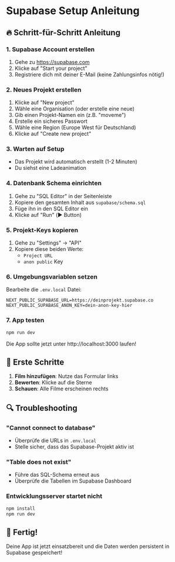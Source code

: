 # Supabase Setup Anleitung

## 🔥 Schritt-für-Schritt Anleitung

### 1. Supabase Account erstellen
1. Gehe zu https://supabase.com
2. Klicke auf "Start your project"
3. Registriere dich mit deiner E-Mail (keine Zahlungsinfos nötig!)

### 2. Neues Projekt erstellen
1. Klicke auf "New project"
2. Wähle eine Organisation (oder erstelle eine neue)
3. Gib einen Projekt-Namen ein (z.B. "moveme")
4. Erstelle ein sicheres Passwort
5. Wähle eine Region (Europe West für Deutschland)
6. Klicke auf "Create new project"

### 3. Warten auf Setup
- Das Projekt wird automatisch erstellt (1-2 Minuten)
- Du siehst eine Ladeanimation

### 4. Datenbank Schema einrichten
1. Gehe zu "SQL Editor" in der Seitenleiste
2. Kopiere den gesamten Inhalt aus `supabase/schema.sql`
3. Füge ihn in den SQL Editor ein
4. Klicke auf "Run" (▶️ Button)

### 5. Projekt-Keys kopieren
1. Gehe zu "Settings" → "API"
2. Kopiere diese beiden Werte:
   - `Project URL`
   - `anon public` Key

### 6. Umgebungsvariablen setzen
Bearbeite die `.env.local` Datei:

```env
NEXT_PUBLIC_SUPABASE_URL=https://deinprojekt.supabase.co
NEXT_PUBLIC_SUPABASE_ANON_KEY=dein-anon-key-hier
```

### 7. App testen
```bash
npm run dev
```

Die App sollte jetzt unter http://localhost:3000 laufen!

## 🎯 Erste Schritte

1. **Film hinzufügen**: Nutze das Formular links
2. **Bewerten**: Klicke auf die Sterne
3. **Schauen**: Alle Filme erscheinen rechts

## 🔍 Troubleshooting

### "Cannot connect to database"
- Überprüfe die URLs in `.env.local`
- Stelle sicher, dass das Supabase-Projekt aktiv ist

### "Table does not exist"
- Führe das SQL-Schema erneut aus
- Überprüfe die Tabellen im Supabase Dashboard

### Entwicklungsserver startet nicht
```bash
npm install
npm run dev
```

## 🎉 Fertig!

Deine App ist jetzt einsatzbereit und die Daten werden persistent in Supabase gespeichert!
